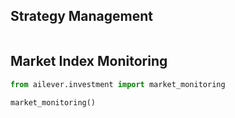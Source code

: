 ## Strategy Management
```python
```

## Market Index Monitoring

```python
from ailever.investment import market_monitoring

market_monitoring()
```
